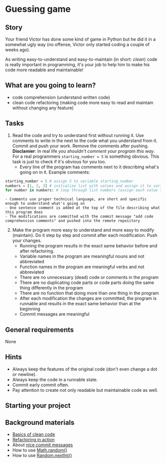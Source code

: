 # Guessing game

## Story

Your friend Victor has done some kind of game in Python but he did it in a
somewhat ugly way (no offense, Victor only started coding a couple of weeks ago).

As writing easy-to-understand and easy-to-maintain (in short: *clean*) code is
really important in programming, it's your job to help him to make his
code more readable and maintainable!



## What are you going to learn?

- code comprehension (understand written code)
- clean code refactoring (making code more easy to read and maintain
  without changing any feature)

## Tasks

1. Read the code and try to understand first without running it. Use comments to write in the next to the code what you understand from it. Commit and push your work. Remove the comments after pushing.
**Disclamier**: In real life *you shouldn't comment your program this way*. For a real programmers `starting_number = 5` is something obvious. This task is just to check if it's obvious for you too.
    - Every line of the program has comments next to it describing what's going on in it.
Example comments:
```python
starting_number = 5 # assign 5 to variable starting_number
numbers = [1, 2, 3] # initialize list with values and assign it to variable numbers
for number in numbers: # loop through list numbers (assign each value to variable number)
```
    - Comments use proper technical language, are short and specific enough to understand what's going on
    - One sentence comment is added at the top of the file describing what this program does
    - The modifications are committed with the commit message "add code comprehension comments" and pushed into the remote repository

2. Make the program more easy to understand and more easy to modify (maintain). Do it step by step and commit after each modification. Push your changes.
    - Running the program results in the exact same behavior before and after refactoring.
    - Variable names in the program are meaningful nouns and not abbreviated
    - Function names in the program are meaningful verbs and not abbreviated
    - There are no unnecessary (dead) code or comments in the program
    - There are no duplicating code parts or code parts doing the same thing differently in the program
    - There are no function that doing more than one thing in the program
    - After each modification the changes are committed, the program is runnable and results in the exact same behavior than at the beginning
    - Commit messages are meaningful

## General requirements

None

## Hints

- Always keep the features of the original code (don't even change a dot or newline).
- Always keep the code in a runnable state.
- Commit early commit often.
- Pay attention to create not only readable but maintainable code as well.

## Starting your project



## Background materials

- <i class="far fa-exclamation"></i> [Basics of clean code](project/curriculum/materials/pages/general/clean-code.md)
- <i class="far fa-exclamation"></i> [Refactoring in action](project/curriculum/materials/pages/general/refactoring-in-action.md)
- <i class="far fa-exclamation"></i> About [nice commit messages](https://chris.beams.io/posts/git-commit/)
- <i class="far fa-exclamation"></i> How to use [Math.random()](https://www.educative.io/edpresso/how-to-use-the-mathrandom-method-in-java)
- <i class="far fa-exclamation"></i> How to use [Random.nextInt()](https://www.javatpoint.com/post/java-random-nextint-method)
